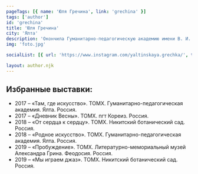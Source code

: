 ```yaml
---
pageTags: [{ name: 'Юля Гречина', link: 'grechina' }]
tags: ['author']
id: 'grechina'
title: 'Юля Гречина'
city: 'Ялта'
description: 'Окончила Гуманитарно-педагогическую академию имени В. И. Вернадского в Ялте по специальности графический дизайн. В 2017 вступила в состав Творческого объединения молодых художников (ТОМХ) при ВТОО "Союз художников России".'
img: 'foto.jpg'

socialList: [{ url: 'https://www.instagram.com/yaltinskaya.grechka/', text: 'Инстаграмм' }]

layout: author.njk
---
```


## Избранные выставки:

- 2017 – «Там, где искусство». ТОМХ. Гуманитарно-педагогическая академия. Ялта. Россия.
- 2017 – «Дневник Весны». ТОМХ. пгт Кореиз. Россия.
- 2018 – «От сердца к сердцу». ТОМХ. Никитский ботанический сад. Россия.
- 2018 – «Родное искусство». ТОМХ. Гуманитарно-педагогическая академия. Ялта. Россия.
- 2019 – «Пробуждение». ТОМХ. Литературно-мемориальный музей Александра Грина. Феодосия. Россия.
- 2019 – «Мы играем джаз». ТОМХ. Никитский ботанический сад. Россия.


